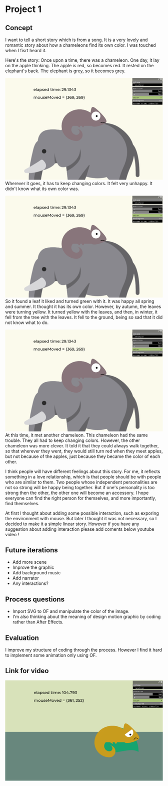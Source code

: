 # Project 1
## Concept
I want to tell a short story which is from a song. It is a very lovely and romantic story about how a chameleons find its own color. I was touched when I fisrt heard it. 

Here's the story:
Once upon a time, there was a chameleon. One day, it lay on the apple thinking. The apple is red, so becomes red. It rested on the elephant's back. The elephant is grey, so it becomes grey. 

![image](https://github.com/EffieSong/openframeworks/raw/master/Project_1/Scene1.png)
Wherever it goes, it has to keep changing colors. It felt very unhappy. It didn't know what its own color was. 

![image](https://github.com/EffieSong/openframeworks/raw/master/Project_1/Scene1.png)
So it found a leaf it liked and turned green with it. It was happy all spring and summer. It thought it has its own color. However, by autumn, the leaves were turning yellow. It turned yellow with the leaves, and then, in winter, it fell from the tree with the leaves. It fell to the ground, being so sad that it did not know what to do. 

![image](https://github.com/EffieSong/openframeworks/raw/master/Project_1/Scene1.png)
At this time, it met another chameleon. This chameleon had the same trouble. They all had to keep changing colors. However, the other chameleon was more clever. It told it that they could always walk together, so that wherever they went, they would still turn red when they  meet apples, but not because of the apples, just because they became the color of each other.


I think people will have different feelings about this story. For me, it reflects something in a love relationship, which is that people should be with people who are similar to them. Two people whose independent personalities are not so strong will be happy being together. But if one's personality is too strong then the other, the other one will become an accessory. I hope everyone can find the right person for themselves, and more importantly, find themselves.

At first I thought about adding some possible interaction, such as exporing the environment with mouse. But later I thought it was not necessary, so I decided to make it a simple linear story. However if you have any suggestion about adding interaction please add coments below youtube video !

## Future iterations
* Add more scene
* Improve the graphic
* Add background music
* Add narrator
* Any interactions?

## Process questions
*  Import SVG to OF and manipulate the color of the image.
*  I'm also thinking about the meaning of design motion graphic by coding rather than After Effects.

## Evaluation
I improve my structure of coding through the process. However I find it hard to implement some animation only using OF. 
## Link for video
[![](https://github.com/EffieSong/openframeworks/raw/master/Project_1/Scene4.png)](https://youtu.be/9X6yWSH70ko)




